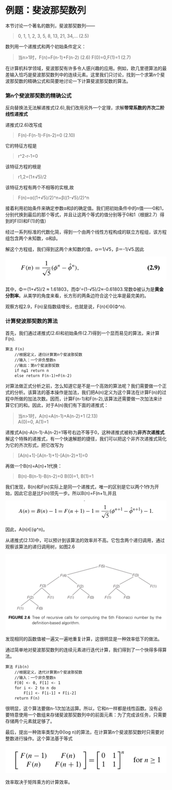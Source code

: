 例题：斐波那契数列
==================

本节讨论一个著名的数列，斐波那契数列——

> 0, 1, 1, 2, 3, 5, 8, 13, 21, 34,...                         (2.5)

数列用一个递推式和两个初始条件定义：

> 当n>1时，F(n)=F(n-1)+F(n-2)                                 (2.6)
>          F(0)=0,F(1)=1                                      (2.7)

在计算机科学领域，斐波那契有许多令人感兴趣的应用。例如，欧几里德算法的最差输入恰巧是斐波那契数列中的连续元素。这里我们只讨论，找到一个求第n个斐波那契数的精确公式和简要地讨论一下计算斐波那契数的算法。

### 第n个斐波那契数的精确公式

反向替换法无法解递推式(2.6),我们改用另外一个定理，求解**带常系数的齐次二阶线性递推式**

递推式(2.6)改写成

> F(n)-F(n-1)-F(n-2)=0                                        (2.10)

它的特征方程是

> r^2-r-1=0

该特征方程的根是

> r1,2=(1±√5)/2

该特征方程有两个不相等的实根,故

> F(n)=α((1+√5)/2)^n+β((1-√5)/2)^n

接着利用初始条件来确定参数α和β的确定值。我们把初始条件中的n值——0和1，分别代换到最后的那个等式，并且让这两个等式的值分别等于0和1（根据2.7）得到的F(0)和F(1)的值）

经过一系列标准的代数化简，得到一个由两个线性方程构成的联立方程组，该方程组包含两个未知数，α和β。

解这个方程组，我们得到这两个未知数的值，α＝1/√5，β＝-1/√5.因此

![](https://github.com/arcticlion/reading-lists/blob/master/Introduction%20to%20the%20Design%20and%20Analysis%20of%20Algorithms/02%20Fundamentals%20of%20the%20Analysis%20of%20Algorithm%20Efficiency/屏幕截图%202014-11-29%2002.18.28.png)

其中，Φ＝(1+√5)/2 ≈ 1.61803，而Φ'=(1-√5)/2≈-0.61803.常数Φ被认为是**黄金分割率**。从美学的角度来看，长方形的两条边符合这个比率是最完美的。

观察方程2.9，F(n)呈指数级增长，也就是说，F(n)∈Θ(Φ^n).

### 计算斐波那契数的算法

首先，我们通过递推式(2.6)和初始条件(2.7)得到一个显而易见的算法，来计算F(n).

```
算法 F(n)
    //根据定义，递归计算第n个斐波那契数
    //输入：一个非负整数n
    //输出：第n个斐波那契数
    if n≦1 return n
    else return F(n-1)+F(n-2)
```

对算法做正式分析之前，怎么知道它是不是一个高效的算法呢？我们需要做一个正式的分析。该算法的基本操作是加法，我们把A(n)定义为这个算法在计算F(n)的过程中所做的加法次数。因而，计算F(n-1)和F(n-2),该算法还需要做一次加法来计算它们的和。因此，对于A(n)我们有下面的递推式：

> 当n>1时，A(n)=A(n-1)+A(n-2)+1                              (2.13)  
> A(0)=0, A(1)=1

递推式A(n)-A(n-1)-A(n-2)=1等号右边不等于0，这种递推式被称为**非齐次递推式**.解这个特殊的递推式，有一个快速解题的捷径，我们可以把这个非齐次递推式简化为它的齐次形式，把它改写为

> [A(n)+1]-[A(n-1)+1]-[A(n-2)+1]=0

再做一个B(n)=A(n)+1代换：

> B(n)-B(n-1)-B(n-2)=0
> B(0)=1, B(1)=1

我们发现，B(n)和F(n)实际上是同一个递推式，唯一的区别是它以两个1作为开始，因此它总是比F(n)领先一步。所以B(n)=F(n+1),并且

![](https://github.com/arcticlion/reading-lists/blob/master/Introduction%20to%20the%20Design%20and%20Analysis%20of%20Algorithms/02%20Fundamentals%20of%20the%20Analysis%20of%20Algorithm%20Efficiency/屏幕截图%202014-11-29%2013.42.23.png)

因此，A(n)∈(φ^n)。

从递推式(2.13)中，可以预计到该算法的效率并不高。它包含两个递归调用，通过观察该算法的递归调用树，如图2.6

![](https://github.com/arcticlion/reading-lists/blob/master/Introduction%20to%20the%20Design%20and%20Analysis%20of%20Algorithms/02%20Fundamentals%20of%20the%20Analysis%20of%20Algorithm%20Efficiency/屏幕截图%202014-11-29%2013.45.06.png)

发现相同的函数值被一遍又一遍地重复计算，这很明显是一种效率低下的做法。

通过简单地对斐波那契数列的连续元素进行迭代计算，我们得到了一个快得多得算法。

```
算法 Fib(n)
    //根据定义，迭代计算第n个斐波那契数
    //输入：一个非负整数n
    F[0] <- 0, F[1] <- 1
    for i <- 2 to n do
        F[i] <- F[i-1] + F[i-2]
    return F(n)
```

很明显，这个算法要做n-1次加法运算。所以，它和n一样都是线性函数。没有必要特意使用一个数组来存储斐波那契数列中的前面元素：为了完成该任务，只需要存储两个元素就足够了。

最后，提出一种效率类型为Θ(log n)的算法，在计算第n个斐波那契数时只需要对整数进行操作。这个算法基于等式

![](https://github.com/arcticlion/reading-lists/blob/master/Introduction%20to%20the%20Design%20and%20Analysis%20of%20Algorithms/02%20Fundamentals%20of%20the%20Analysis%20of%20Algorithm%20Efficiency/屏幕截图%202014-11-29%2013.52.37.png)

效率取决于矩阵乘方的计算效率。

